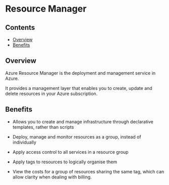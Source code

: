 # Resource Manager

<!--TOC_START-->
## Contents
- [Overview](#overview)
- [Benefits](#benefits)

<!--TOC_END-->
## Overview

Azure Resource Manager is the deployment and management service in Azure.

It provides a management layer that enables you to create, update and delete resources in your Azure subscription.

## Benefits

* Allows you to create and manage infrastructure through declarative templates, rather than scripts

* Deploy, manage and monitor resources as a group, instead of individually

* Apply access control to all services in a resource group

* Apply tags to resources to logically organise them

* View the costs for a group of resources sharing the same tag, which can allow clarity when dealing with billing.
